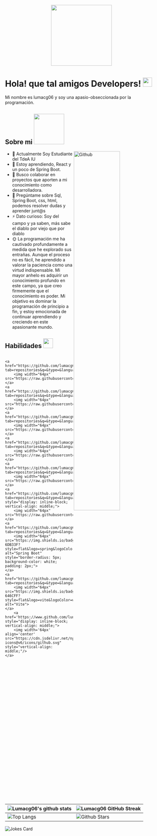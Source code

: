 <p align="center">
    <img width="200" src="https://i.pinimg.com/564x/7d/a1/ff/7da1ff11949d6e33ca9176a685ceeb80.jpg">
</p>

<h1>Hola! que tal amigos Developers! <img src="https://raw.githubusercontent.com/MartinHeinz/MartinHeinz/master/wave.gif" width="30px"> </h1>
<p align='center'></p>

<div size='20px'> Mi nombre es lumacg06 y soy una apasio-obseccionada por la programación.</div>

<h2> Sobre mi <img src="https://media0.giphy.com/media/KDDpcKigbfFpnejZs6/giphy.gif?cid=ecf05e47oy6f4zjs8g1qoiystc56cu7r9tb8a1fe76e05oty&rid=giphy.gif" width="100px"></h2>

<img width="55%" align="right" alt="Github" src="https://raw.githubusercontent.com/onimur/.github/master/.resources/git-header.svg" />

- 🔭 Actualmente Soy Estudiante del TdeA IU
- 🌱 Estoy aprendiendo, React y un poco de Spring Boot.
- 👯 Busco colaborar en proyectos que aporten a mi conocimiento como desarrolladora. 
- 💬 Pregúntame sobre Sql, Spring Boot, css, html, podemos resolver dudas y aprender junt@s
- ⚡ Dato curioso: Soy del campo y ya saben, más sabe el diablo por viejo que por diablo
- 🌞 La programación me ha cautivado profundamente a medida que he explorado sus entrañas. Aunque el proceso no es fácil, he aprendido a valorar la paciencia como una virtud indispensable. Mi mayor anhelo es adquirir un conocimiento profundo en este campo, ya que creo firmemente que el conocimiento es poder. Mi objetivo es dominar la programación de principio a fin, y estoy emocionada de continuar aprendiendo y creciendo en este apasionante mundo.

<h2> Habilidades <img src="https://media2.giphy.com/media/QssGEmpkyEOhBCb7e1/giphy.gif?cid=ecf05e47a0n3gi1bfqntqmob8g9aid1oyj2wr3ds3mg700bl&rid=giphy.gif" width="32px"> </h2>

<div style="display: flex; align-items: center;">

    <a href="https://github.com/lumacg06?tab=repositories&q=&type=&language=react&sort="> 
        <img width="64px" src="https://raw.githubusercontent.com/rahulbanerjee26/githubAboutMeGenerator/main/icons/reactjs.svg"> 
    </a>
    <a href="https://github.com/lumacg06?tab=repositories&q=&type=&language=java&sort="> 
        <img width="64px" src="https://raw.githubusercontent.com/rahulbanerjee26/githubAboutMeGenerator/main/icons/java.svg"> 
    </a>
    <a href="https://github.com/lumacg06?tab=repositories&q=&type=&language=sql&sort="> 
        <img width="64px" src="https://raw.githubusercontent.com/rahulbanerjee26/githubAboutMeGenerator/main/icons/sqlite.svg"> 
    </a>
    <a href="https://github.com/lumacg06?tab=repositories&q=&type=&language=css&sort="> 
        <img width="64px" src="https://raw.githubusercontent.com/rahulbanerjee26/githubAboutMeGenerator/main/icons/css.svg"> 
    </a>
    <a href="https://github.com/lumacg06?tab=repositories&q=&type=&language=html&sort="> 
        <img width="64px" src="https://raw.githubusercontent.com/rahulbanerjee26/githubAboutMeGenerator/main/icons/html.svg"> 
    </a>
    <a href="https://github.com/lumacg06?tab=repositories&q=&type=&language=javascript&sort=" style="display: inline-block; vertical-align: middle;">
        <img width="64px" src="https://raw.githubusercontent.com/rahulbanerjee26/githubAboutMeGenerator/main/icons/javascript.svg"> 
    </a>
    <a href="https://github.com/lumacg06?tab=repositories&q=&type=&language=spring&sort="> 
        <img width="64px" src="https://img.shields.io/badge/Spring%20Boot-6DB33F?style=flat&logo=spring&logoColor=white" alt="Spring Boot" style="border-radius: 5px; background-color: white; padding: 2px;"> 
    </a>
    <a href="https://github.com/lumacg06?tab=repositories&q=&type=&language=vite&sort="> 
        <img width="64px" src="https://img.shields.io/badge/Vite-646CFF?style=flat&logo=vite&logoColor=white" alt="Vite"> 
    </a>
        <a href='https://www.github.com/lumacg06' style="display: inline-block; vertical-align: middle;">
        <img width='64px' align='center' src="https://cdn.jsdelivr.net/npm/simple-icons@v6/icons/github.svg" style="vertical-align: middle;"/>
    </a>
</div>
  
<br>
<br>
  <br>
  
| ![Lumacg06's github stats](https://github-readme-stats.vercel.app/api?username=lumacg06&show_icons=true&theme=tokyonight) | ![Lumacg06 GitHub Streak](https://github-readme-streak-stats.herokuapp.com/?user=lumacg06&theme=tokyonight) |
| --- | --- |
| ![Top Langs](https://github-readme-stats.vercel.app/api/top-langs/?username=lumacg06&theme=tokyonight) | ![Github Stars](https://github-readme-stats.vercel.app/api?username=lumacg06&show_icons=true&locale=en&count_private=true&hide_rank=true&custom_title=My%20GitHub%20Stats&disable_animations=true&theme=tokyonight) |

![Jokes Card](https://readme-jokes.vercel.app/api?theme=tokyonight)

<br>
